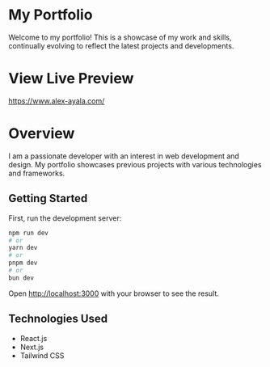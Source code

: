 # My Portfolio
Welcome to my portfolio! This is a showcase of my work and skills, continually evolving to reflect the latest projects and developments.

# View Live Preview
https://www.alex-ayala.com/

# Overview

I am a passionate developer with an interest in web development and design. My portfolio showcases previous projects with various technologies and frameworks.

## Getting Started

First, run the development server:

```bash
npm run dev
# or
yarn dev
# or
pnpm dev
# or
bun dev
```

Open [http://localhost:3000](http://localhost:3000) with your browser to see the result.


## Technologies Used
* React.js
* Next.js
* Tailwind CSS
